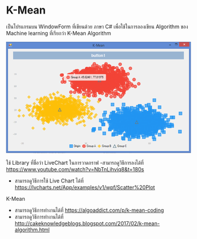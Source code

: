 # K-Mean
เป็นโปรแกรมบน WindowForm ที่เขียนด้วย ภาษา C# เพื่อใช้ในการลองเขียน Algorithm ของ Machine learning ที่เรียกว่า K-Mean Algorithm

![alt text](https://github.com/CakeNuthep/K-Mean/blob/master/K-Mean/test/image/application.PNG)

ใช้ Library ที่ชื่อว่า LiveChart ในการวาดกราฟ
 -สามารถดูวิธีการลงได้ที่ https://www.youtube.com/watch?v=NbTnLihviq8&t=180s
- สามารถดูวิธีการใช้ Live Chart ได้ที่ https://lvcharts.net/App/examples/v1/wpf/Scatter%20Plot

K-Mean
 - สามารถดูวิธีการทำงานได้ที่ https://algoaddict.com/p/k-mean-coding
 - สามารถดูวิธีการทำงานได้ที่ http://cakeknowledgeblogs.blogspot.com/2017/02/k-mean-algorithm.html

